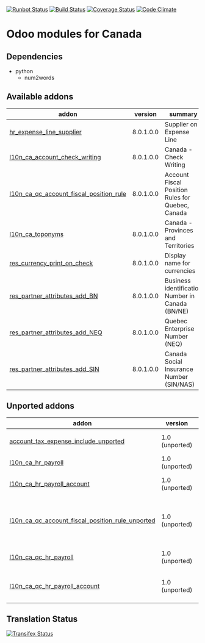 [![Runbot Status](https://runbot.odoo-community.org/runbot/badge/flat/120/8.0.svg)](https://runbot.odoo-community.org/runbot/repo/github-com-oca-l10n-canada-120)
[![Build Status](https://travis-ci.org/OCA/l10n-canada.svg?branch=8.0)](https://travis-ci.org/OCA/l10n-canada)
[![Coverage Status](https://coveralls.io/repos/OCA/l10n-canada/badge.svg?branch=8.0)](https://coveralls.io/r/OCA/l10n-canada?branch=8.0)
[![Code Climate](https://codeclimate.com/github/OCA/l10n-canada/badges/gpa.svg)](https://codeclimate.com/github/OCA/l10n-canada)

Odoo modules for Canada
=======================

Dependencies
------------
* python
     * num2words

[//]: # (addons)

Available addons
----------------
addon | version | summary
--- | --- | ---
[hr_expense_line_supplier](hr_expense_line_supplier/) | 8.0.1.0.0 | Supplier on Expense Line
[l10n_ca_account_check_writing](l10n_ca_account_check_writing/) | 8.0.1.0.0 | Canada - Check Writing
[l10n_ca_qc_account_fiscal_position_rule](l10n_ca_qc_account_fiscal_position_rule/) | 8.0.1.0.0 | Account Fiscal Position Rules for Quebec, Canada
[l10n_ca_toponyms](l10n_ca_toponyms/) | 8.0.1.0.0 | Canada - Provinces and Territories
[res_currency_print_on_check](res_currency_print_on_check/) | 8.0.1.0.0 | Display name for currencies
[res_partner_attributes_add_BN](res_partner_attributes_add_BN/) | 8.0.1.0.0 | Business identification Number in Canada (BN/NE)
[res_partner_attributes_add_NEQ](res_partner_attributes_add_NEQ/) | 8.0.1.0.0 | Quebec Enterprise Number (NEQ)
[res_partner_attributes_add_SIN](res_partner_attributes_add_SIN/) | 8.0.1.0.0 | Canada Social Insurance Number (SIN/NAS)

Unported addons
---------------
addon | version | summary
--- | --- | ---
[account_tax_expense_include_unported](account_tax_expense_include_unported/) | 1.0 (unported) | Taxes included in expense
[l10n_ca_hr_payroll](l10n_ca_hr_payroll/) | 1.0 (unported) | Canada - Payroll
[l10n_ca_hr_payroll_account](l10n_ca_hr_payroll_account/) | 1.0 (unported) | Canada - Payroll Accounting
[l10n_ca_qc_account_fiscal_position_rule_unported](l10n_ca_qc_account_fiscal_position_rule_unported/) | 1.0 (unported) | Account Fiscal Position Rules for Quebec, Canada
[l10n_ca_qc_hr_payroll](l10n_ca_qc_hr_payroll/) | 1.0 (unported) | Canada - Quebec - Payroll
[l10n_ca_qc_hr_payroll_account](l10n_ca_qc_hr_payroll_account/) | 1.0 (unported) | Canada - Quebec - Payroll Accounting

[//]: # (end addons)

Translation Status
------------------
[![Transifex Status](https://www.transifex.com/projects/p/OCA-l10n-canada-8-0/chart/image_png)](https://www.transifex.com/projects/p/OCA-l10n-canada-8-0)
